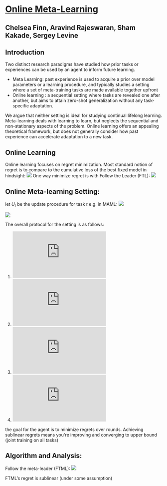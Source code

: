 # [Online Meta-Learning](https://arxiv.org/pdf/1902.08438.pdf)
## Chelsea Finn, Aravind Rajeswaran, Sham Kakade, Sergey Levine
  
## Introduction

Two distinct research paradigms have studied how prior tasks or experiences can be used by an agent to inform future learning.

* Meta Learning:  past experience is used to acquire a prior over model parameters or a learning procedure, and typically studies a setting where a set of meta-training tasks are made available together upfront
* Online learning : a sequential setting where tasks are revealed one after another, but aims to attain zero-shot generalization without any task-specific adaptation.

We argue that neither setting is ideal for studying continual lifelong learning. Meta-learning deals with learning to learn, but neglects the sequential and non-stationary aspects of the problem. Online learning offers an appealing theoretical framework, but does not generally consider how past experience can accelerate adaptation to a new task.

## Online Learning

Online learning focuses on regret minimization. Most standard notion of regret is to compare to the cumulative loss of the best fixed model in hindsight:
![](https://i.imgur.com/pbZG4kK.png)
One way minimize regret is with Follow the Leader (FTL):
![](https://i.imgur.com/NCs73vG.png)

## Online Meta-learning Setting:

let $U_t$ be the update procedure for task $t$
e.g. in MAML:
![](https://i.imgur.com/Q4I4HkD.png)

<img src="https://latex.codecogs.com/gif.latex?O_t=\text { Onset event at time bin } t " />

The overall protocol for the setting is as follows:
1. ![](https://latex.codecogs.com/gif.latex?%5Ctext%7BAt%20round%20t%2C%20the%20agent%20chooses%20a%20model%20defined%20by%20%7D%20w_t)
2. ![](https://latex.codecogs.com/gif.latex?%5Ctext%7BThe%20world%20simultaneously%20chooses%20task%20defined%20by%20%7D%20%24f_t%24)
3. ![](https://latex.codecogs.com/gif.latex?%5Csmall%20%5Ctext%7BThe%20agent%20obtains%20access%20to%20%7D%20U_t%20%5Ctext%7B%2C%20and%20uses%20it%20to%20update%20parameters%20as%20%7D%20%5Ctilde%20w_t%20%3D%20U_t%28w_t%29)
4. ![](https://latex.codecogs.com/gif.latex?%5Csmall%20%5Ctext%7BThe%20agent%20incurs%20loss%20%7D%20f_t%28%5Ctilde%20w_t%20%29%20%5Ctext%7B.%20Advance%20to%20round%20t%20&plus;%201%7D)

the goal for the agent is to minimize regrets over rounds.
Achieving sublinear regrets means you're improving and converging to upper bound (joint training on all tasks)


## Algorithm and Analysis:

Follow the meta-leader (FTML): 
![](https://i.imgur.com/qWb9g8Q.png)

FTML’s regret is sublinear (under some assumption)
